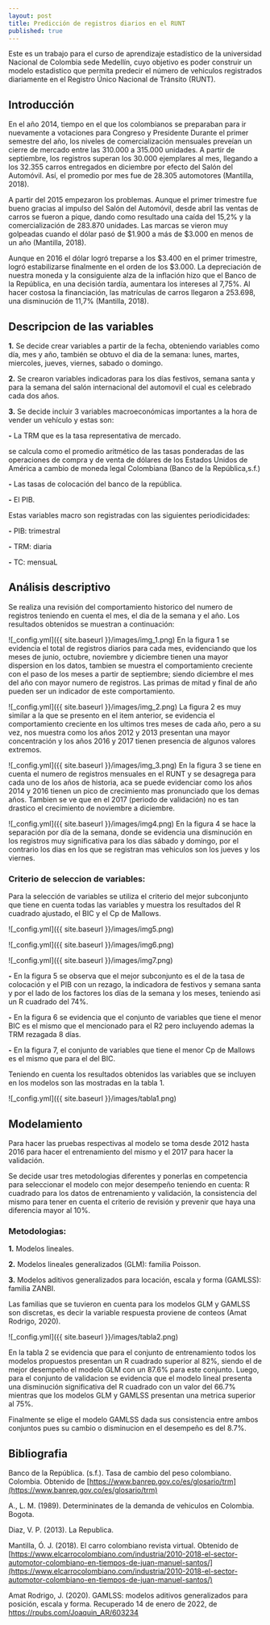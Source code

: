 ```yaml
---
layout: post
title: Predicción de registros diarios en el RUNT
published: true
---
```

Este es un trabajo para el curso de aprendizaje estadístico de la universidad Nacional de Colombia sede Medellín, cuyo objetivo es poder construir un modelo estadistico que permita predecir el número de vehiculos registrados diariamente en el Registro Único Nacional de Tránsito (RUNT).

## Introducción
En el año 2014, tiempo en el que los colombianos se preparaban para ir nuevamente a votaciones para Congreso y Presidente Durante el primer semestre del año, los niveles de comercialización mensuales preveían un cierre de mercado entre las 310.000 a 315.000 unidades. A partir de septiembre, los registros superan los 30.000 ejemplares al mes, llegando a los 32.355 carros entregados en diciembre por efecto del Salón del Automóvil. Así, el promedio por mes fue de 28.305 automotores (Mantilla, 2018). 

A partir del 2015 empezaron los problemas. Aunque el primer trimestre fue bueno gracias al impulso del Salón del Automóvil, desde abril las ventas de carros se fueron a pique, dando como resultado una caída del 15,2% y la comercialización de 283.870 unidades. Las marcas se vieron muy golpeadas cuando el dólar pasó de $1.900 a más de $3.000 en menos de un año (Mantilla, 2018).

Aunque en 2016 el dólar logró treparse a los $3.400 en el primer trimestre, logró estabilizarse finalmente en el orden de los $3.000. La depreciación de nuestra moneda y la consiguiente alza de la inflación hizo que el Banco de la República, en una decisión tardía, aumentara los intereses al 7,75%. Al hacer costosa la financiación, las matrículas de carros llegaron a 253.698, una disminución de 11,7% (Mantilla, 2018).


## Descripcion de las variables
**1.** Se decide crear variables a partir de la fecha, obteniendo variables como día, mes y año, también se obtuvo el dia de la semana: lunes, martes, miercoles, jueves, viernes, sabado o domingo.

**2.** Se crearon variables indicadoras para los días festivos, semana santa y para la semana del salón internacional del automovil el cual es celebrado cada dos años. 

**3.** Se decide incluir 3 variables macroeconómicas importantes a la hora de vender un vehículo y estas son: 

   **-** La TRM que es la tasa representativa de mercado.

se calcula como el promedio aritmético de las tasas ponderadas de las operaciones de compra y de venta de dólares de los Estados Unidos de América a cambio de moneda legal Colombiana (Banco de la República,s.f.)

   **-** Las tasas de colocación del banco de la república.

   **-** El PIB.

Estas variables macro son registradas con las siguientes periodicidades:

   **-** PIB: trimestral
 
   **-** TRM: diaria
 
   **-** TC: mensuaL



## Análisis descriptivo
Se realiza una revisión del comportamiento historico del numero de registros teniendo en cuenta el mes, el dia de la semana y el año. Los resultados obtenidos se muestran a continuación:

![_config.yml]({{ site.baseurl }}/images/img_1.png)
En la figura 1 se evidencia el total de registros diarios para cada mes, evidenciando que los meses de junio, octubre, noviembre y diciembre tienen una mayor dispersion en los datos, tambien se muestra el comportamiento creciente con el paso de los meses a partir de septiembre; siendo diciembre el mes del año con mayor numero de registros. Las primas de mitad y final de año pueden ser un indicador de este comportamiento.


![_config.yml]({{ site.baseurl }}/images/img_2.png)
La figura 2 es muy similar a la que se presento en el item anterior, se evidencia el comportamiento creciente en los ultimos tres meses de cada año, pero a su vez, nos muestra como los años 2012 y 2013 presentan una mayor concentración y los años 2016 y 2017 tienen presencia de algunos valores extremos.


![_config.yml]({{ site.baseurl }}/images/img_3.png)
En la figura 3 se tiene en cuenta el numero de registros mensuales en el RUNT y se desagrega para cada uno de los años de historia, aca se puede evidenciar como los años 2014 y 2016 tienen un pico de crecimiento mas pronunciado que los demas años. Tambien se ve que en el 2017 (periodo de validación) no es tan drastico el crecimiento de noviembre a diciembre.



![_config.yml]({{ site.baseurl }}/images/img4.png)
En la figura 4 se hace la separación por día de la semana, donde se evidencia una disminución en los registros muy significativa para los días sábado y domingo, por el contrario los dias en los que se registran mas vehiculos son los jueves y los viernes.

### Criterio de seleccion de variables:
Para la selección de variables se utiliza el criterio del mejor subconjunto que tiene en cuenta todas las variables y muestra los resultados del R cuadrado ajustado, el BIC y el Cp de Mallows.

![_config.yml]({{ site.baseurl }}/images/img5.png)

![_config.yml]({{ site.baseurl }}/images/img6.png)

![_config.yml]({{ site.baseurl }}/images/img7.png)
 
  **-** En la figura 5 se observa que el mejor subconjunto es el de la tasa de colocación y el PIB con un rezago, la indicadora de festivos y semana santa y por el lado de los factores los días de la semana y los meses, teniendo asi un R cuadrado del 74%.

  **-** En la figura 6 se evidencia que el conjunto de variables que tiene el menor BIC es el mismo que el mencionado para el R2 pero incluyendo ademas la TRM rezagada 8 días.

  **-** En la figura 7, el conjunto de variables que tiene el menor Cp de Mallows es el mismo que para el del BIC.

Teniendo en cuenta los resultados obtenidos las variables que se incluyen en los modelos son las mostradas en la tabla 1.

![_config.yml]({{ site.baseurl }}/images/tabla1.png)


## Modelamiento
Para hacer las pruebas respectivas al modelo se toma desde 2012 hasta 2016 para hacer el entrenamiento del mismo y el 2017 para hacer la validación. 

Se decide usar tres metodologias diferentes y ponerlas en competencia para seleccionar el modelo con mejor desempeño teniendo en cuenta: R cuadrado para los datos de entrenamiento y validación, la consistencia del mismo para tener en cuenta el criterio de revisión y prevenir que haya una diferencia mayor al 10%.

### Metodologias:
**1.** Modelos lineales. 

**2.** Modelos lineales generalizados (GLM): familia Poisson.

**3.** Modelos aditivos generalizados para locación, escala y forma (GAMLSS): familia ZANBI.

Las familias que se tuvieron en cuenta para los modelos GLM y GAMLSS son discretas, es decir la variable respuesta proviene de  conteos (Amat Rodrigo, 2020).


![_config.yml]({{ site.baseurl }}/images/tabla2.png)

En la tabla 2 se evidencia que para el conjunto de entrenamiento todos los modelos propuestos presentan un R cuadrado superior al 82%, siendo el de mejor desempeño el modelo GLM con un 87.6% para este conjunto. Luego, para el conjunto de validacion se evidencia que el modelo lineal presenta una disminución significativa del R cuadrado con un valor del 66.7% mientras que los modelos GLM y GAMLSS presentan una metrica superior al 75%.

Finalmente se elige el modelo GAMLSS dada sus consistencia entre ambos conjuntos pues su cambio o disminucion en el desempeño es del 8.7%.




## Bibliografia
Banco de la República. (s.f.). Tasa de cambio del peso colombiano. Colombia. Obtenido de [https://www.banrep.gov.co/es/glosario/trm](https://www.banrep.gov.co/es/glosario/trm)

A., L. M. (1989). Determininates de la demanda de vehiculos en Colombia. Bogota.

Diaz, V. P. (2013). La Republica. 

Mantilla, Ó. J. (2018). El carro colombiano revista virtual. Obtenido de [https://www.elcarrocolombiano.com/industria/2010-2018-el-sector-automotor-colombiano-en-tiempos-de-juan-manuel-santos/](https://www.elcarrocolombiano.com/industria/2010-2018-el-sector-automotor-colombiano-en-tiempos-de-juan-manuel-santos/)

Amat Rodrigo, J. (2020). GAMLSS: modelos aditivos generalizados para posición, escala y forma. Recuperado 14 de enero de 2022, de [https://rpubs.com/Joaquin_AR/603234 ](https://rpubs.com/Joaquin_AR/603234 )



